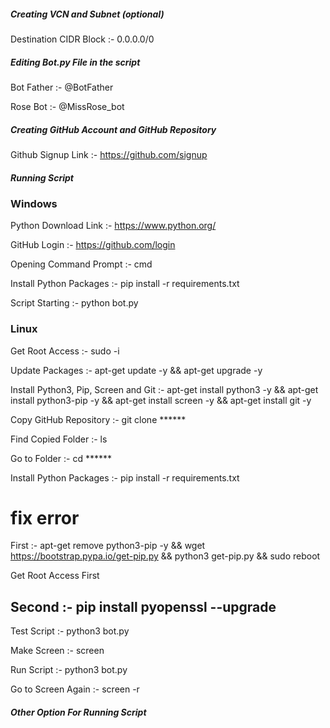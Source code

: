 ##### Creating VCN and Subnet (optional) #####

Destination CIDR Block  :-  0.0.0.0/0

##### Editing Bot.py File in the script #####

Bot Father  :-  @BotFather

Rose Bot  :-  @MissRose_bot

##### Creating GitHub Account and GitHub Repository #####

Github Signup Link  :-  https://github.com/signup

##### Running Script #####

### Windows ###

Python Download Link  :-  https://www.python.org/

GitHub Login  :-  https://github.com/login

Opening Command Prompt  :-  cmd

Install Python Packages  :-  pip install -r requirements.txt

Script Starting  :-  python bot.py

### Linux ###

Get Root Access  :-  sudo -i

Update Packages  :-  apt-get update -y && apt-get upgrade -y

Install Python3, Pip, Screen and Git  :-  apt-get install python3 -y && apt-get install python3-pip -y && apt-get install screen -y && apt-get install git -y

Copy GitHub Repository  :-  git clone ******

Find Copied Folder  :-  ls

Go to Folder  :-  cd ******

Install Python Packages  :-  pip install -r requirements.txt

# fix error #

First  :-  apt-get remove python3-pip -y && wget https://bootstrap.pypa.io/get-pip.py && python3 get-pip.py && sudo reboot

Get Root Access First

Second  :-  pip install pyopenssl --upgrade
----------------------------------------------------------------------------------------------

Test Script  :-  python3 bot.py

Make Screen  :-  screen

Run Script  :-  python3 bot.py

Go to Screen Again  :-  screen -r

##### Other Option For Running Script #####


